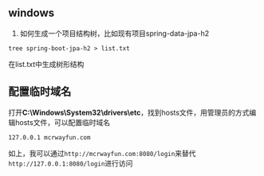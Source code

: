 ## windows
1. 如何生成一个项目结构树，比如现有项目spring-data-jpa-h2
```
tree spring-boot-jpa-h2 > list.txt
```
在list.txt中生成树形结构

## 配置临时域名

打开**C:\Windows\System32\drivers\etc**，找到hosts文件，用管理员的方式编辑hosts文件，可以配置临时域名

```
127.0.0.1 mcrwayfun.com
```
如上，我可以通过`http://mcrwayfun.com:8080/login`来替代`http://127.0.0.1:8080/login`进行访问